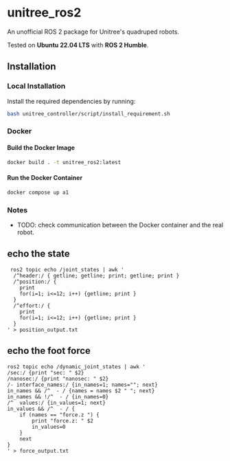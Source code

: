# unitree_ros2
An unofficial ROS 2 package for Unitree's quadruped robots.

Tested on **Ubuntu 22.04 LTS** with **ROS 2 Humble**.

## Installation

### Local Installation

Install the required dependencies by running:

```bash
bash unitree_controller/script/install_requirement.sh
```

### Docker

#### Build the Docker Image

```bash
docker build . -t unitree_ros2:latest
```

#### Run the Docker Container

```bash
docker compose up a1
```

### Notes

- TODO: check communication between the Docker container and the real robot.



## echo the state 

```
 ros2 topic echo /joint_states | awk '
  /^header:/ { getline; getline; print; getline; print }
  /^position:/ {
    print
    for(i=1; i<=12; i++) {getline; print }
  }
  /^effort:/ {
    print
    for(i=1; i<=12; i++) {getline; print }
  }
' > position_output.txt

```



## echo the foot force 

```
ros2 topic echo /dynamic_joint_states | awk '
/sec:/ {print "sec: " $2}
/nanosec:/ {print "nanosec: " $2}
/- interface_names:/ {in_names=1; names=""; next}
in_names && /^  - / {names = names $2 " "; next}
in_names && !/^  - / {in_names=0}
/^  values:/ {in_values=1; next}
in_values && /^  - / {
    if (names == "force.z ") {
        print "force.z: " $2
        in_values=0
    }
    next
}
' > force_output.txt
```